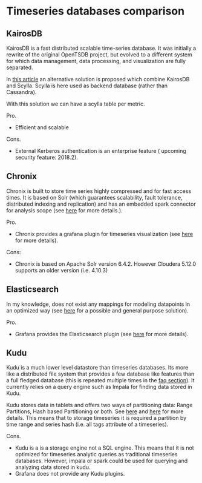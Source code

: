 # Timeseries databases comparison

## KairosDB
KairosDB is a fast distributed scalable time-series database. It was initially a rewrite of the original OpenTSDB project, but evolved to a different system for which data management, data processing, and visualization are fully separated. 

In [this article](http://www.scylladb.com/2017/05/24/9-steps-building-highly-available-time-series-solution-scylla-kairosdb/) an alternative solution is proposed which combine KairosDB and Scylla. Scylla is here used as backend database (rather than Cassandra).

With this solution we can have a scylla table per metric. 

Pro.
- Efficient and scalable

Cons. 
- External Kerberos authentication is an enterprise feature ( upcoming security feature: 2018.2).

## Chronix
Chronix is built to store time series highly compressed and for fast access times.  It is based on Solr (which guarantees  scalability, fault tolerance, distributed indexing and replication) and has an embedded spark connector for analysis scope (see [here](https://github.com/ChronixDB/chronix.spark) for more details.).

Pro.
- Chronix provides a grafana plugin for timeseries visualization (see [here](https://github.com/ChronixDB/chronix.grafana) for more details). 

Cons:
- Chronix is based on Apache Solr version 6.4.2. However Cloudera 5.12.0 supports an older version (i.e. 4.10.3)


## Elasticsearch
In my knowledge, does not exist any mappings for modeling datapoints in an optimized way (see [here](https://stackoverflow.com/questions/44544529/elasticsearch-mapping-for-timeseries) for a possible and  general purpose solution).

Pro.
- Grafana provides the Elasticsearch plugin (see [here](http://docs.grafana.org/features/datasources/elasticsearch/) for more details).


## Kudu
Kudu is a much lower level datastore than timeseries databases. Its more like a distributed file system that provides a few database like features than a full fledged database (this is repeated multiple times in  the [faq section](https://kudu.apache.org/faq.html#does-kudu-support-dynamic-partitioning)). It currently relies on a query engine such as Impala for finding data stored in Kudu. 

Kudu stores data in tablets and offers two ways of partitioning data: Range Partitions, Hash based Partitioning or both. See [here](https://kudu.apache.org/docs/schema_design.html#partitioning) and [here](https://www.linkedin.com/pulse/storing-data-range-hash-partitions-kudu-arkanil-dutta) for more details. This means that to storage timeseries it is required a partition by time range and series hash (i.e. all tags attribute of a timeseries). 

Cons.
- Kudu is a is a storage engine not a SQL engine. This means that it is not optimized for timeseries analytic queries as traditional timeseries databases. However, impala or spark could be used for querying and analyzing data stored in kudu.
- Grafana does not provide any Kudu plugins.
